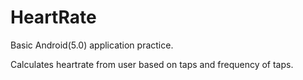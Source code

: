 # HeartRate
Basic Android(5.0) application practice.

Calculates heartrate from user based on taps and frequency of taps.
